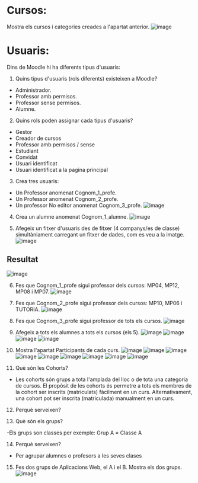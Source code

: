 # Cursos:

Mostra els cursos i categories creades a l'apartat anterior.
![image](https://user-images.githubusercontent.com/107154929/213472366-707e80fc-ed39-4577-a752-0bf6e261bbff.png)

# Usuaris:

Dins de Moodle hi ha diferents tipus d'usuaris:

1. Quins tipus d'usuaris (rols diferents) existeixen a Moodle?

- Administrador.
- Professor amb permisos.
- Professor sense permisos.
- Alumne.

2. Quins rols poden assignar cada tipus d'usuaris?

- Gestor
- Creador de cursos
- Professor amb permisos / sense
- Estudiant
- Convidat
- Usuari identificat
- Usuari identificat a la pagina principal

3. Crea tres usuaris:
  - Un Professor anomenat Cognom_1_profe.
  - Un Professor anomenat Cognom_2_profe.
  - Un professor No editor anomenat Cognom_3_profe.
![image](https://user-images.githubusercontent.com/107154929/213473249-e3fda1b2-6f57-4e99-9e2a-e8432eff3b4f.png)


4.  Crea un alumne anomenat Cognom_1_alumne.
![image](https://user-images.githubusercontent.com/107154929/213473914-5eb47871-82ba-41b0-8006-bc2f2e38df34.png)

5.  Afegeix un fitxer d'usuaris des de fitxer (4 companys/es de classe) simultàniament carregant un fitxer de dades, com es veu a la imatge.
![image](https://user-images.githubusercontent.com/110727546/205681118-13764074-331b-42b7-b051-38f816f8b931.png)

## Resultat

![image](https://user-images.githubusercontent.com/107154929/213474311-5015d3c4-0cd9-4cf2-9203-54fcaad32fde.png)

6. Fes que Cognom_1_profe sigui professor dels cursos: MP04, MP12, MP08 i MP07.
![image](https://user-images.githubusercontent.com/107154929/213475319-cdee5fc0-768b-4aa2-9660-3c610c435590.png)

7. Fes que Cognom_2_profe sigui professor dels cursos: MP10, MP06 i TUTORIA.
![image](https://user-images.githubusercontent.com/107154929/213475620-53f43f79-6379-4162-9d98-1b8b7558e7b3.png)

8. Fes que Cognom_3_profe sigui professor de tots els cursos.
![image](https://user-images.githubusercontent.com/107154929/213475720-294faa73-9ff3-40b7-82b8-b83ed94c48b5.png)

9. Afegeix a tots els alumnes a tots els cursos (els 5).
![image](https://user-images.githubusercontent.com/107154929/213476015-8964109d-0a9b-4b32-8717-46730843e058.png)
![image](https://user-images.githubusercontent.com/107154929/213476078-d1ebe0b8-bbaf-445b-bc7f-000aadcf08a0.png)
![image](https://user-images.githubusercontent.com/107154929/213476117-d3b83932-95e1-4c7e-8e8a-7d30922954c8.png)
![image](https://user-images.githubusercontent.com/107154929/213476150-17cc2be3-ca75-45b5-aaa7-928ef2c7f0c9.png)

10. Mostra l'apartat Participants de cada curs.
![image](https://user-images.githubusercontent.com/107154929/213478340-4853e806-0533-438c-a180-42e59efef481.png)
![image](https://user-images.githubusercontent.com/107154929/213478428-75502f40-dae7-4137-b221-1f21e05ca7fd.png)
![image](https://user-images.githubusercontent.com/107154929/213478742-dc8acaca-e7b6-460b-9f9d-300704b8d7bf.png)
![image](https://user-images.githubusercontent.com/107154929/213478884-49aaaadb-a12e-4605-a581-7e9ffbaf90bd.png)
![image](https://user-images.githubusercontent.com/107154929/213478936-63f71728-38a6-4736-95ae-e4e2c7e1d08c.png)
![image](https://user-images.githubusercontent.com/107154929/213479017-e5bb3bc6-dd70-4363-8eaa-df6e25154b2c.png)
![image](https://user-images.githubusercontent.com/107154929/213479089-d1fed79e-1298-4c5c-bb74-83cc7a59c587.png)
![image](https://user-images.githubusercontent.com/107154929/213479212-51acfa15-1017-4c11-af98-2055354ac9d4.png)
![image](https://user-images.githubusercontent.com/107154929/213479153-0908be43-c2ad-40cf-9cff-3642d6a95cf8.png)

11. Què són les Cohorts? 
- Les cohorts són grups a tota l'amplada del lloc o de tota una categoria de cursos. El propòsit de les cohorts és permetre a tots els membres de la cohort ser inscrits (matriculats) fàcilment en un curs. Alternativament, una cohort pot ser inscrita (matriculada) manualment en un curs.

12. Perquè serveixen?

13. Què són els grups?

-Els grups son classes per exemple: Grup A = Classe A

14. Perquè serveixen?

- Per agrupar alumnes o profesors a les seves clases

15. Fes dos grups de Aplicacions Web, el A i el B. Mostra els dos grups.
![image](https://user-images.githubusercontent.com/107154929/213479895-a181a5d4-cc0b-4dcd-a25d-daf271c5f84e.png)
